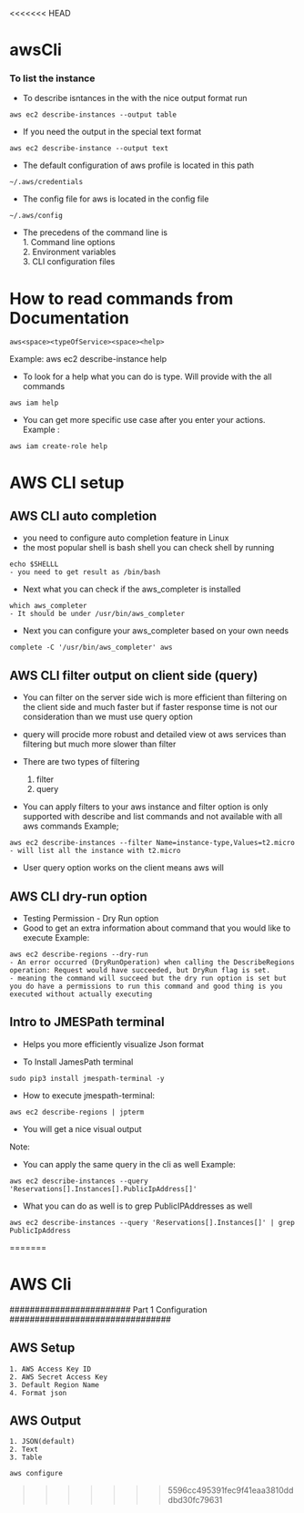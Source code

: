 <<<<<<< HEAD
# awsCli

### To list the instance
- To describe isntances in the with the nice output format run
```
aws ec2 describe-instances --output table
```
- If you need the output in the special text format 
```
aws ec2 describe-instance --output text
```
- The default configuration of aws profile is located in this path
```
~/.aws/credentials
```
- The config file for aws is located in the config file
```
~/.aws/config
```
- The precedens of the command line is 
   <br> 1. Command line options
    <br> 2. Environment variables
    <br> 3. CLI configuration files

# How to read commands from Documentation
```
aws<space><typeOfService><space><help>
```
Example: aws ec2 describe-instance help

- To look for a help what you can do is type. Will provide with the all commands
```
aws iam help
```
- You can get more specific use case after you enter your actions. Example
: 
```
aws iam create-role help
```

# AWS CLI setup

## AWS CLI auto completion
- you need to configure auto completion feature in Linux
- the most popular shell is bash shell you can check shell by running 
```
echo $SHELLL
- you need to get result as /bin/bash
```
- Next what you can check if the aws_completer is installed
```
which aws_completer
- It should be under /usr/bin/aws_completer
```
- Next you can configure your aws_completer based on your own needs
```
complete -C '/usr/bin/aws_completer' aws
```

## AWS CLI filter output on client side (query)
- You can filter on the server side wich is more efficient than filtering on the 
client side and much faster but if faster response time is not our consideration than we must use query option
- query will procide more robust and detailed view ot aws services than filtering but much more slower than filter
- There are two types of filtering 
    1. filter
    2. query

- You can apply filters to your aws instance and filter option is only supported with describe and list commands and not available with all aws commands
Example; 
```
aws ec2 describe-instances --filter Name=instance-type,Values=t2.micro
- will list all the instance with t2.micro
```

- User query option works on the client means aws will 


## AWS CLI dry-run option
- Testing Permission - Dry Run option
- Good to get an extra information about command that you would like to execute Example:
```
aws ec2 describe-regions --dry-run
- An error occurred (DryRunOperation) when calling the DescribeRegions operation: Request would have succeeded, but DryRun flag is set.
- meaning the command will succeed but the dry run option is set but you do have a permissions to run this command and good thing is you executed without actually executing
```
## Intro to JMESPath terminal

- Helps you more efficiently visualize Json format 

- To Install JamesPath terminal
```
sudo pip3 install jmespath-terminal -y
```
- How to execute jmespath-terminal: 
```
aws ec2 describe-regions | jpterm
```
- You will get  a nice visual output


Note:
- You can apply the same query in the cli as well Example: 
```
aws ec2 describe-instances --query 'Reservations[].Instances[].PublicIpAddress[]'
```
- What you can do as well is to grep PublicIPAddresses as well
```
aws ec2 describe-instances --query 'Reservations[].Instances[]' | grep PublicIpAddress
```
=======
# AWS Cli


######################## Part 1 Configuration ################################

## AWS Setup
	1. AWS Access Key ID
	2. AWS Secret Access Key
	3. Default Region Name
	4. Format json

## AWS Output
	1. JSON(default)
	2. Text
	3. Table
  
 ```
 aws configure
 ```
>>>>>>> 5596cc495391fec9f41eaa3810dddbd30fc79631
